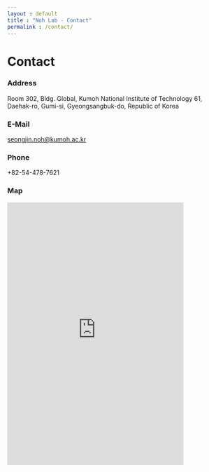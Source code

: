 ```yaml
---
layout : default
title : "Noh Lab - Contact"
permalink : /contact/
---
```


# Contact


### Address

Room 302, Bldg. Global, Kumoh National Institute of Technology
61, Daehak-ro, Gumi-si, Gyeongsangbuk-do, Republic of Korea


### E-Mail

seongjin.noh@kumoh.ac.kr


### Phone

+82-54-478-7621


### Map

<div style="margin-bottom:20px;">
  <iframe width="80%" height="600" frameborder="0" scrolling="no" marginheight="0" marginwidth="0" src="https://maps.google.com/maps?width=100%25&amp;height=600&amp;hl=en&amp;q=%EA%B2%BD%EC%83%81%EB%B6%81%EB%8F%84%20%EA%B5%AC%EB%AF%B8%EC%8B%9C%20%EB%8C%80%ED%95%99%EB%A1%9C%2061+(%EA%B8%88%EC%98%A4%EA%B3%B5%EA%B3%BC%EB%8C%80%ED%95%98%EA%B5%90%20%EC%88%98%EB%AC%B8%ED%95%99%20%EC%97%B0%EA%B5%AC%EC%8B%A4)&amp;t=&amp;z=14&amp;ie=UTF8&amp;iwloc=B&amp;output=embed">
    <a href="https://www.gps.ie/marine-gps/">shipping gps</a>
  </iframe>
 </div>
